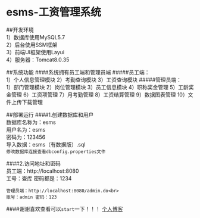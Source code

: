 #  esms-工资管理系统<br>

##开发环境<br>
    1）数据库使用MySQL5.7<br>
    2）后台使用SSM框架<br>
    3）前端UI框架使用Layui<br>
    4）服务器：Tomcat8.0.35<br>

##系统功能
####系统拥有员工端和管理员端
#####员工端：<br>
    1）个人信息管理模块
    2）考勤查询模块
    3）工资查询模块
#####管理员端：<br>
    1）部门管理模块
    2）岗位管理模块
    3）员工信息模块
    4）职称奖金管理
    5）工龄奖金管理
    6）工资项管理
    7）月考勤管理
    8）工资结算管理
    9）数据图表管理
    10）文件上传下载管理
    
    
##部署运行
####1.创建数据库和用户<br>
    数据库名称为：esms<br>
    用户名为：esms<br>
    密码为：123456<br>
    导入数据：esms（有数据版）.sql<br>
`修改数据库连接查看dbconfig.properties文件`

####2.访问地址和密码<br>
    员工端：http://localhost:8080<br>
    工号：查库 密码都是：1234

    管理员端：http://localhost:8080/admin.do<br>
    账号：admin 密码：123

####谢谢喜欢查看可以`start`一下！！！
[个人博客](wujunbiao.com)
